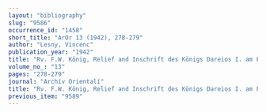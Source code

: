 ```yaml
---
layout: "bibliography"
slug: "9586"
occurrence_id: "1458"
short_title: "ArOr 13 (1942), 278-279"
author: "Lesny, Vincenc"
publication_year: "1942"
title: "Rv. F.W. König, Relief and Inschrift des Königs Dareios I. am Felsen von Bagistan"
volume_no_: "13"
pages: "278-279"
journal: "Archív Orientalí"
title: "Rv. F.W. König, Relief and Inschrift des Königs Dareios I. am Felsen von Bagistan"
previous_item: "9589"
---
```

